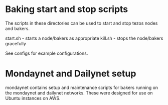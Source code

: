 # Baking start and stop scripts

The scripts in these directories can be used to start and stop
tezos nodes and bakers.

start.sh <config> - starts a node/bakers as appropriate
kill.sh <config>  - stops the node/bakers gracefully

See configs for example configurations.

# Mondaynet and Dailynet setup

mondaynet contains setup and maintenance scripts for bakers running
on the mondaynet and dailynet networks. These were designed for use
on Ubuntu instances on AWS.
